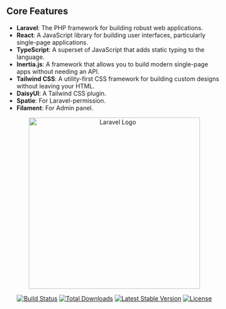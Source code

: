 ## Core Features

- **Laravel**: The PHP framework for building robust web applications.
- **React**: A JavaScript library for building user interfaces, particularly single-page applications.
- **TypeScript**: A superset of JavaScript that adds static typing to the language.
- **Inertia.js**: A framework that allows you to build modern single-page apps without needing an API.
- **Tailwind CSS**: A utility-first CSS framework for building custom designs without leaving your HTML.
- **DaisyUI**: A Tailwind CSS plugin.
- **Spatie**: For Laravel-permission.
- **Filament**: For Admin panel.




<p align="center"><a href="https://laravel.com" target="_blank"><img src="https://raw.githubusercontent.com/laravel/art/master/logo-lockup/5%20SVG/2%20CMYK/1%20Full%20Color/laravel-logolockup-cmyk-red.svg" width="400" alt="Laravel Logo"></a></p>

<p align="center">
<a href="https://github.com/laravel/framework/actions"><img src="https://github.com/laravel/framework/workflows/tests/badge.svg" alt="Build Status"></a>
<a href="https://packagist.org/packages/laravel/framework"><img src="https://img.shields.io/packagist/dt/laravel/framework" alt="Total Downloads"></a>
<a href="https://packagist.org/packages/laravel/framework"><img src="https://img.shields.io/packagist/v/laravel/framework" alt="Latest Stable Version"></a>
<a href="https://packagist.org/packages/laravel/framework"><img src="https://img.shields.io/packagist/l/laravel/framework" alt="License"></a>
</p>
